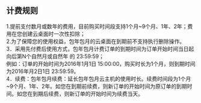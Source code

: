 ## 计费规则
1.提前支付数月或数年的费用，目前购买时间段支持1个月~9个月、1年、2年；费用在您创建云桌面时一次性扣除；<br>
2.为了保障您的使用权益，包年包月的云桌面在到期前不支持执行删除操作。<br>
3．采用先付费后使用方式，包年包月计费订单的到期时间为订单开始时间当日起向后第N个自然月或自然年 的 23:59:59；<br>
例如：订单的开始时间为2016年1月1日 15:00:00，购买时长为1个月，则到期时间为2016年月2日1日 23:59:59。<br>
4．续费：包年包月续费：延长包年包月云主机的使用时长。续费时间段为1个月~9个月、1年、2年。如您在到期前续费，则新订单的开始时间为原订单的到期时间。如您在到期后续费，则新订单的开始时间为续费当天。
